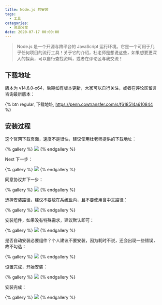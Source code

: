 ```yaml
---
title: Node.js 的安装
tags:
  - 工具
categories:
  - 资源分享
date: 2020-07-17 00:00:00
---
```


> Node.js 是一个开源与跨平台的 JavaScript 运行环境。它是一个可用于几乎任何项目的流行工具！关于它的介绍，杜老师是想说这些，如果想要更深入的探索，可以自行查找资料，或者在评论区与我交流！

<!-- more -->

## 下载地址

版本为 v14.6.0-x64，后期如有版本更新，大家可以自行关注，或者在评论区留言咨询最新版本：

{% btn regular, 下载地址, https://penn.cowtransfer.com/s/f618514a610844 %}

## 安装过程

这个官网下载页面，速度不是很快，建议使用杜老师提供的下载地址：

{% gallery %}
![](https://cdn.dusays.com/2020/07/242-1.jpg/1)
{% endgallery %}

Next 下一步：

{% gallery %}
![](https://cdn.dusays.com/2020/07/242-2.jpg/1)
{% endgallery %}

同意协议并下一步：

{% gallery %}
![](https://cdn.dusays.com/2020/07/242-3.jpg/1)
{% endgallery %}

选择安装路径，建议不要放在系统盘内，且不要使用含中文路径：

{% gallery %}
![](https://cdn.dusays.com/2020/07/242-4.jpg/1)
{% endgallery %}

安装组件，如果没有特殊需求，建议默认即可：

{% gallery %}
![](https://cdn.dusays.com/2020/07/242-5.jpg/1)
{% endgallery %}

是否自动安装必要组件？个人建议不要安装，因为耗时不说，还会出现一些错误，故不勾选：

{% gallery %}
![](https://cdn.dusays.com/2020/07/242-6.jpg/1)
{% endgallery %}

设置完成，开始安装：

{% gallery %}
![](https://cdn.dusays.com/2020/07/242-7.jpg/1)
{% endgallery %}

安装完成：

{% gallery %}
![](https://cdn.dusays.com/2020/07/242-8.jpg/1)
{% endgallery %}